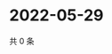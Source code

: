 # 2022-05-29

共 0 条

<!-- BEGIN WEIBO -->
<!-- 最后更新时间 Sun May 29 2022 01:17:24 GMT+0800 (China Standard Time) -->

<!-- END WEIBO -->
